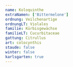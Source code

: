 ```yaml
---
name: Koloquinthe
extraNamen: ['Bittermelone']
ordnung: Veilchenartige
ordnungLT: Violales
familie: Kürbisgewächse
familieLT: Cucurbitaceae
gattung: Citrullus
art: colocynthis
staude: false
winter: false
karlsgarten: true
---
```

